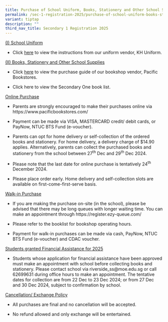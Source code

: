 ```yaml
---
title: Purchase of School Uniform, Books, Stationery and Other School Supplies
permalink: /sec-1-registration-2025/purchase-of-school-uniform-books-stationery-and-other-school-supplies/
variant: tiptap
description: ""
third_nav_title: Secondary 1 Registration 2025
---
```

<p><u>(I) School Uniform</u>
</p>
<ul data-tight="true" class="tight">
<li>
<p>Click <a href="/files/Secondary 1 Registration 2025/Purchase_of_School_Uniform__Sec_1__2025.pdf" rel="noopener noreferrer nofollow" target="_blank">here</a> to
view the instructions from our uniform vendor, KH Uniform.</p>
</li>
</ul>
<p><u>(II) Books, Stationery and Other School Supplies</u>
</p>
<ul data-tight="true" class="tight">
<li>
<p>Click <a href="/files/Secondary 1 Registration 2025/Pacific_Bookstores_Purchase_Guide_2024.pdf" rel="noopener noreferrer nofollow" target="_blank">here</a> to
view the purchase guide of our bookshop vendor, Pacific Bookstores.</p>
</li>
<li>
<p>Click here to view the Secondary One book list.</p>
</li>
</ul>
<p><u>Online Purchase</u>
</p>
<ul data-tight="true" class="tight">
<li>
<p>Parents are strongly encouraged to make their purchases online via <a rel="noopener noreferrer nofollow" target="_blank">https://www.pacificbookstores.com/</a>
</p>
</li>
<li>
<p>Payment can be made via VISA, MASTERCARD credit/ debit cards, or PayNow,
NTUC BTS Fund (e-voucher).</p>
</li>
<li>
<p>Parents can opt for home delivery or self-collection of the ordered books
and stationery. For home delivery, a delivery charge of $14.90 applies.
Alternatively, parents can collect the purchased books and stationery from
the school between 27<sup>th</sup> Dec and 29<sup>th</sup> Dec 2024.</p>
</li>
<li>
<p>Please note that the last date for online purchase is tentatively 24<sup>th</sup> December
2024.</p>
</li>
<li>
<p>Please place order early. Home delivery and self-collection slots are
available on first-come-first-serve basis.</p>
</li>
</ul>
<p><u>Walk-in Purchase</u>
</p>
<ul data-tight="true" class="tight">
<li>
<p>If you are making the purchase on-site (in the school), please be advised
that there may be long queues with longer waiting time. You can make an
appointment through <a rel="noopener noreferrer nofollow" target="_blank">https://register.ezy-queue.com/</a>
</p>
</li>
<li>
<p>Please refer to the booklist for bookshop operating hours.</p>
</li>
<li>
<p>Payment for walk-in purchases can be made via cash, PayNow, NTUC BTS Fund
(e-voucher) and CDAC voucher.</p>
</li>
</ul>
<p><u>Students granted Financial Assistance for 2025</u>
</p>
<ul data-tight="true" class="tight">
<li>
<p>Students whose application for financial assistance have been approved
must make an appointment with school before collecting books and stationery.
Please contact school via <a rel="noopener noreferrer nofollow" target="_blank">riverside_ss@moe.edu.sg</a> or
call 62699631 during office hours to make an appointment. The tentative
dates for collection are from 22 Dec to 23 Dec 2024; or from 27 Dec and
30 Dec 2024, subject to confirmation by school.</p>
</li>
</ul>
<p><u>Cancellation/ Exchange Policy</u>
</p>
<ul data-tight="true" class="tight">
<li>
<p>All purchases are final and no cancellation will be accepted.</p>
</li>
<li>
<p>No refund allowed and only exchange will be entertained.
<br>
</p>
</li>
</ul>
<p></p>